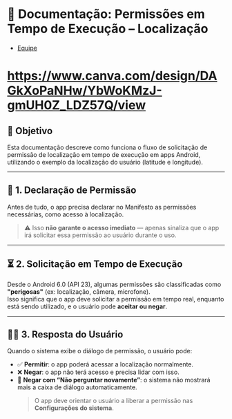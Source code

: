 # 📍 Documentação: Permissões em Tempo de Execução – Localização

- [Equipe](https://github.com/Virtuosinh0/PermissaoTempoExecucao/blob/master/TEAM.md)

# https://www.canva.com/design/DAGkXoPaNHw/YbWoKMzJ-gmUH0Z_LDZ57Q/view
## 🧾 Objetivo  
Esta documentação descreve como funciona o fluxo de solicitação de permissão de localização em tempo de execução em apps Android, utilizando o exemplo da localização do usuário (latitude e longitude).

---

## 🔐 1. Declaração de Permissão  
Antes de tudo, o app precisa declarar no Manifesto as permissões necessárias, como acesso à localização.  
> ⚠️ Isso **não garante o acesso imediato** — apenas sinaliza que o app irá solicitar essa permissão ao usuário durante o uso.

---

## ⏳ 2. Solicitação em Tempo de Execução  
Desde o Android 6.0 (API 23), algumas permissões são classificadas como **"perigosas"** (ex: localização, câmera, microfone).  
Isso significa que o app deve solicitar a permissão em tempo real, enquanto está sendo utilizado, e o usuário pode **aceitar ou negar**.

---

## 🙋‍♂️ 3. Resposta do Usuário  
Quando o sistema exibe o diálogo de permissão, o usuário pode:

- ✅ **Permitir**: o app poderá acessar a localização normalmente.  
- ❌ **Negar**: o app não terá acesso e precisa lidar com isso.  
- 🚫 **Negar com “Não perguntar novamente”**: o sistema não mostrará mais a caixa de diálogo automaticamente.  
  > O app deve orientar o usuário a liberar a permissão nas **Configurações do sistema**.
